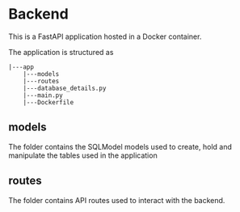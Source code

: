 # Backend
This is a FastAPI application hosted in a Docker container.

The application is structured as
```
|---app
    |---models
    |---routes
    |---database_details.py
    |---main.py
    |---Dockerfile
```
## models
The folder contains the SQLModel models used to create, hold and manipulate the tables used in the application 
## routes
The folder contains API routes used to interact with the backend. 